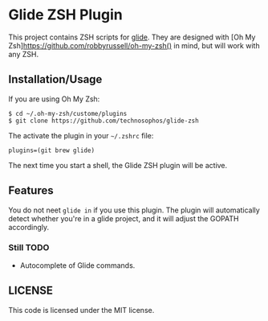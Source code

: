 # Glide ZSH Plugin

This project contains ZSH scripts for
[glide](https://github.com/Masterminds/glide). They are designed with
[Oh My Zsh]https://github.com/robbyrussell/oh-my-zsh() in mind, but will work
with any ZSH.

## Installation/Usage

If you are using Oh My Zsh:

```
$ cd ~/.oh-my-zsh/custome/plugins
$ git clone https://github.com/technosophos/glide-zsh
```

The activate the plugin in your `~/.zshrc` file:

```
plugins=(git brew glide)
```

The next time you start a shell, the Glide ZSH plugin will be active.

## Features

You do not neet `glide in` if you use this plugin. The plugin will
automatically detect whether you're in a glide project, and it will
adjust the GOPATH accordingly.

### Still TODO

- Autocomplete of Glide commands.

## LICENSE

This code is licensed under the MIT license.
